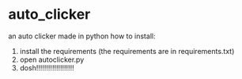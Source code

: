 # auto_clicker

an auto clicker made in python
how to install:
1. install the requirements (the requirements are in requirements.txt)
2. open autoclicker.py
3. dosh!!!!!!!!!!!!!!!!!!!
